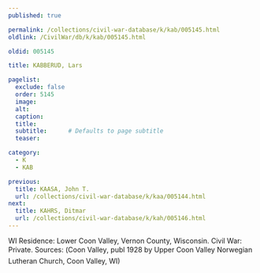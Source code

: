 ```yaml
---
published: true

permalink: /collections/civil-war-database/k/kab/005145.html
oldlink: /CivilWar/db/k/kab/005145.html

oldid: 005145

title: KABBERUD, Lars

pagelist:
  exclude: false
  order: 5145
  image: 
  alt:
  caption:
  title:
  subtitle:      # Defaults to page subtitle
  teaser:

category: 
  - K 
  - KAB

previous:
  title: KAASA, John T.
  url: /collections/civil-war-database/k/kaa/005144.html  
next:
  title: KAHRS, Ditmar
  url: /collections/civil-war-database/k/kah/005146.html   
---
```

WI Residence: Lower Coon Valley, Vernon County, Wisconsin. Civil War: Private. Sources: (&#147;Coon Valley&#148;, publ 1928 by Upper Coon Valley Norwegian Lutheran Church, Coon Valley, WI)